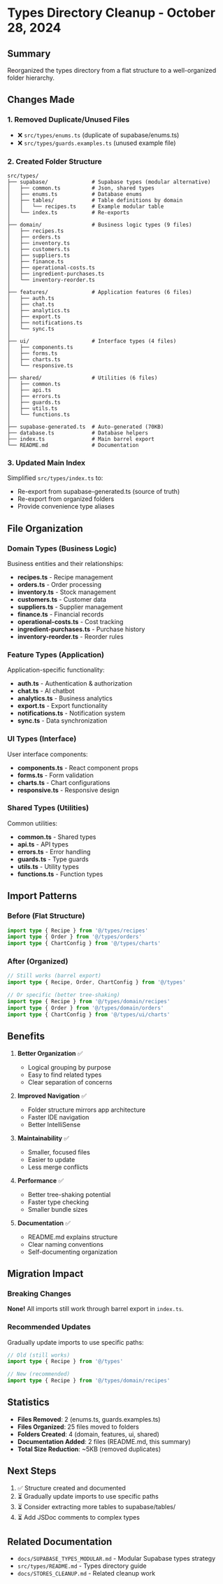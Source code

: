 # Types Directory Cleanup - October 28, 2024

## Summary
Reorganized the types directory from a flat structure to a well-organized folder hierarchy.

## Changes Made

### 1. Removed Duplicate/Unused Files
- ❌ `src/types/enums.ts` (duplicate of supabase/enums.ts)
- ❌ `src/types/guards.examples.ts` (unused example file)

### 2. Created Folder Structure
```
src/types/
├── supabase/              # Supabase types (modular alternative)
│   ├── common.ts          # Json, shared types
│   ├── enums.ts           # Database enums
│   ├── tables/            # Table definitions by domain
│   │   └── recipes.ts     # Example modular table
│   └── index.ts           # Re-exports
│
├── domain/                # Business logic types (9 files)
│   ├── recipes.ts
│   ├── orders.ts
│   ├── inventory.ts
│   ├── customers.ts
│   ├── suppliers.ts
│   ├── finance.ts
│   ├── operational-costs.ts
│   ├── ingredient-purchases.ts
│   └── inventory-reorder.ts
│
├── features/              # Application features (6 files)
│   ├── auth.ts
│   ├── chat.ts
│   ├── analytics.ts
│   ├── export.ts
│   ├── notifications.ts
│   └── sync.ts
│
├── ui/                    # Interface types (4 files)
│   ├── components.ts
│   ├── forms.ts
│   ├── charts.ts
│   └── responsive.ts
│
├── shared/                # Utilities (6 files)
│   ├── common.ts
│   ├── api.ts
│   ├── errors.ts
│   ├── guards.ts
│   ├── utils.ts
│   └── functions.ts
│
├── supabase-generated.ts  # Auto-generated (70KB)
├── database.ts            # Database helpers
├── index.ts               # Main barrel export
└── README.md              # Documentation
```

### 3. Updated Main Index
Simplified `src/types/index.ts` to:
- Re-export from supabase-generated.ts (source of truth)
- Re-export from organized folders
- Provide convenience type aliases

## File Organization

### Domain Types (Business Logic)
Business entities and their relationships:
- **recipes.ts** - Recipe management
- **orders.ts** - Order processing
- **inventory.ts** - Stock management
- **customers.ts** - Customer data
- **suppliers.ts** - Supplier management
- **finance.ts** - Financial records
- **operational-costs.ts** - Cost tracking
- **ingredient-purchases.ts** - Purchase history
- **inventory-reorder.ts** - Reorder rules

### Feature Types (Application)
Application-specific functionality:
- **auth.ts** - Authentication & authorization
- **chat.ts** - AI chatbot
- **analytics.ts** - Business analytics
- **export.ts** - Export functionality
- **notifications.ts** - Notification system
- **sync.ts** - Data synchronization

### UI Types (Interface)
User interface components:
- **components.ts** - React component props
- **forms.ts** - Form validation
- **charts.ts** - Chart configurations
- **responsive.ts** - Responsive design

### Shared Types (Utilities)
Common utilities:
- **common.ts** - Shared types
- **api.ts** - API types
- **errors.ts** - Error handling
- **guards.ts** - Type guards
- **utils.ts** - Utility types
- **functions.ts** - Function types

## Import Patterns

### Before (Flat Structure)
```typescript
import type { Recipe } from '@/types/recipes'
import type { Order } from '@/types/orders'
import type { ChartConfig } from '@/types/charts'
```

### After (Organized)
```typescript
// Still works (barrel export)
import type { Recipe, Order, ChartConfig } from '@/types'

// Or specific (better tree-shaking)
import type { Recipe } from '@/types/domain/recipes'
import type { Order } from '@/types/domain/orders'
import type { ChartConfig } from '@/types/ui/charts'
```

## Benefits

1. **Better Organization** ✅
   - Logical grouping by purpose
   - Easy to find related types
   - Clear separation of concerns

2. **Improved Navigation** ✅
   - Folder structure mirrors app architecture
   - Faster IDE navigation
   - Better IntelliSense

3. **Maintainability** ✅
   - Smaller, focused files
   - Easier to update
   - Less merge conflicts

4. **Performance** ✅
   - Better tree-shaking potential
   - Faster type checking
   - Smaller bundle sizes

5. **Documentation** ✅
   - README.md explains structure
   - Clear naming conventions
   - Self-documenting organization

## Migration Impact

### Breaking Changes
**None!** All imports still work through barrel export in `index.ts`.

### Recommended Updates
Gradually update imports to use specific paths:
```typescript
// Old (still works)
import type { Recipe } from '@/types'

// New (recommended)
import type { Recipe } from '@/types/domain/recipes'
```

## Statistics

- **Files Removed**: 2 (enums.ts, guards.examples.ts)
- **Files Organized**: 25 files moved to folders
- **Folders Created**: 4 (domain, features, ui, shared)
- **Documentation Added**: 2 files (README.md, this summary)
- **Total Size Reduction**: ~5KB (removed duplicates)

## Next Steps

1. ✅ Structure created and documented
2. ⏳ Gradually update imports to use specific paths
3. ⏳ Consider extracting more tables to supabase/tables/
4. ⏳ Add JSDoc comments to complex types

## Related Documentation

- `docs/SUPABASE_TYPES_MODULAR.md` - Modular Supabase types strategy
- `src/types/README.md` - Types directory guide
- `docs/STORES_CLEANUP.md` - Related cleanup work
